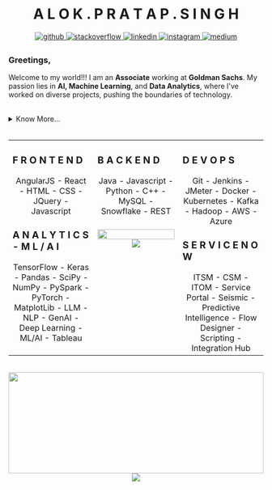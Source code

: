 # <div align="center">A L O K . P R A T A P . S I N G H</div>  
  

<div align="center">
<a href="https://github.com/ElysianStorm" target="_blank">
<img src=https://img.shields.io/badge/github-%2324292e.svg?&style=for-the-badge&logo=github&logoColor=white alt=github style="margin-bottom: 5px;" />
</a>
<a href="https://stackoverflow.com/users/8231798/elysian-storm" target="_blank">
<img src=https://img.shields.io/badge/stackoverflow-%23F28032.svg?&style=for-the-badge&logo=stackoverflow&logoColor=white alt=stackoverflow style="margin-bottom: 5px;" />
</a>
<a href="https://www.linkedin.com/in/alokpratap-singh/" target="_blank">
<img src=https://img.shields.io/badge/linkedin-%231E77B5.svg?&style=for-the-badge&logo=linkedin&logoColor=white alt=linkedin style="margin-bottom: 5px;" />
</a>
<a href="https://www.instagram.com/_.alok.singh._?igsh=MWt2ZngxdjlmenpoZg==" target="_blank">
<img src=https://img.shields.io/badge/instagram-%23000000.svg?&style=for-the-badge&logo=instagram&logoColor=white alt=instagram style="margin-bottom: 5px;" />
</a>
<a href="https://medium.com/@elysianstorm" target="_blank">
<img src=https://img.shields.io/badge/medium-%23292929.svg?&style=for-the-badge&logo=medium&logoColor=white alt=medium style="margin-bottom: 5px;" />
</a>  
</div>  
  



### Greetings,  
Welcome to my world!!! I am an **Associate** working at **Goldman Sachs**. My passion lies in **AI, Machine Learning**, and **Data Analytics**, where I've worked on diverse projects, pushing the boundaries of technology.  
  

<br/>  

<details><summary> Know More... </summary>

### A Brief Summary About Me:  
I specialize in **ServiceNow** with certifications in CSA, CAD and ITSM, **back-end development**, **data analytics** and **deep learning**. My specialization in ServiceNow and back-end has enabled me to develop robust and solid cloud systems with scalable frameworks that are used across multiple cloud platforms. This coupled with my passion in ML/AI has allowed me to enhance platforms and systems with data analysis, reporting and optimizing systems for delivering value to clients and businesses.

I'm driven by continuous learning and thrive on challenges. My journey in AI and ML has been a captivating one, and I'm committed to staying at the forefront of this ever-evolving field. I try to keep posting about my learning's on [Medium](https://medium.com/@elysianstorm) and learn with the community at [Stack Overflow](https://stackoverflow.com/users/8231798/elysian-storm). Currently, I am deeply engrossed in RAG (Retrieval Augmented Generation) and am getting my hands dirty in it.

Beyond tech, I love all things fun that make me feel alive. I am a Rider, B'Baller, Footballer, love surfing, diving, trekking and much more. (If you think its fun, I probably have it on my list, check out my [Insta](https://www.instagram.com/_.alok.singh._?igsh=MWt2ZngxdjlmenpoZg==) for a sneak peek into my life). Let's connect, share ideas, and explore opportunities together. Feel free to connect with me on [LinkedIn](https://www.linkedin.com/in/alokpratap-singh/)- I'm excited to learn and grow with you!  
</details>  

<br/>  

<table><tr><td valign="top" width="33%">



### F R O N T E N D  
<div align="center">   
AngularJS - React - HTML - CSS - JQuery - Javascript
</div>  



### A N A L Y T I C S - M L / A I  
<div align="center">  
  TensorFlow - Keras - Pandas - SciPy - NumPy - PySpark - PyTorch - MatplotLib - LLM - NLP - GenAI - Deep Learning - ML/AI - Tableau
</div>

</td><td valign="top" width="33%">



### B A C K E N D  
<div align="center">  
Java - Javascript - Python - C++ - MySQL - Snowflake - REST
</div>  



###    
<div align="center"><img src="https://github-readme-stats.vercel.app/api/top-langs/?username=ElysianStorm&hide_border=true&layout=compact" align="center" style="width: 100%" /></div>  

<div align="center">
<img src="https://komarev.com/ghpvc/?username=ElysianStorm&&style=flat-square" align="center" />
</div>  


</td><td valign="top" width="33%">



### D E V O P S  
<div align="center">  
Git - Jenkins - JMeter - Docker - Kubernetes - Kafka - Hadoop - AWS - Azure
</div>  



### S E R V I C E N O W 
<div align="center">  
 ITSM - CSM - ITOM - Service Portal - Seismic - Predictive Intelligence - Flow Designer - Scripting - Integration Hub
</div>

</td></tr></table>  

<br/>  

<div align="center">
<img src="https://github.com/ElysianStorm/ElysianStorm/blob/main/pixel_art_camping_github.gif" align="center" style="width: 100%" height="200px" />
</div>  
  
<div align="center">
            <a href="https://www.buymeacoffee.com/elysiumstorm" target="_blank" style="display: inline-block;">
                <img
                    src="https://img.shields.io/badge/Donate-Buy%20Me%20A%20Coffee-orange.svg?style=flat-square&logo=buymeacoffee" 
                    align="center"
                />
            </a></div>
<br />
